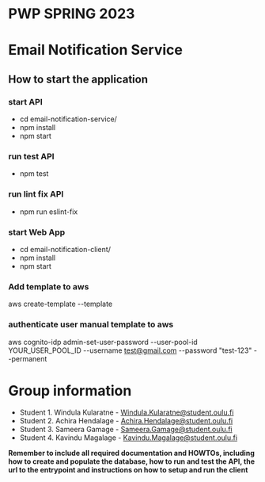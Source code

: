 # PWP SPRING 2023
# Email Notification Service

## How to start the application
### start API
* cd email-notification-service/
* npm install
* npm start
### run test API
* npm test

### run lint fix API
* npm run eslint-fix
### start Web App
* cd email-notification-client/
* npm install
* npm start

### Add template to aws
aws create-template --template <value>
### authenticate user manual template to aws
aws cognito-idp admin-set-user-password --user-pool-id YOUR_USER_POOL_ID --username test@gmail.com --password "test-123" --permanent



# Group information
* Student 1. Windula Kularatne - Windula.Kularatne@student.oulu.fi
* Student 2. Achira Hendalage - Achira.Hendalage@student.oulu.fi
* Student 3. Sameera Gamage - Sameera.Gamage@student.oulu.fi
* Student 4. Kavindu Magalage - Kavindu.Magalage@student.oulu.fi

__Remember to include all required documentation and HOWTOs, including how to create and populate the database, how to run and test the API, the url to the entrypoint and instructions on how to setup and run the client__


